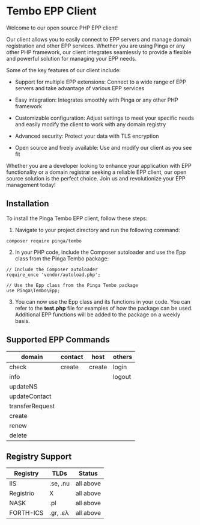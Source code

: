 # Tembo EPP Client

Welcome to our open source PHP EPP client!

Our client allows you to easily connect to EPP servers and manage domain registration and other EPP services. Whether you are using Pinga or any other PHP framework, our client integrates seamlessly to provide a flexible and powerful solution for managing your EPP needs.

Some of the key features of our client include:

- Support for multiple EPP extensions: Connect to a wide range of EPP servers and take advantage of various EPP services

- Easy integration: Integrates smoothly with Pinga or any other PHP framework

- Customizable configuration: Adjust settings to meet your specific needs and easily modify the client to work with any domain registry

- Advanced security: Protect your data with TLS encryption

- Open source and freely available: Use and modify our client as you see fit

Whether you are a developer looking to enhance your application with EPP functionality or a domain registrar seeking a reliable EPP client, our open source solution is the perfect choice. Join us and revolutionize your EPP management today!

## Installation

To install the Pinga Tembo EPP client, follow these steps:

1. Navigate to your project directory and run the following command:

```composer require pinga/tembo```

2. In your PHP code, include the Composer autoloader and use the Epp class from the Pinga Tembo package:

```
// Include the Composer autoloader
require_once 'vendor/autoload.php';

// Use the Epp class from the Pinga Tembo package
use Pinga\Tembo\Epp;
```

3. You can now use the Epp class and its functions in your code. You can refer to the **test.php** file for examples of how the package can be used. Additional EPP functions will be added to the package on a weekly basis.

## Supported EPP Commands

| domain | contact | host | others |
|----------|----------|----------|----------|
| check | create | create | login |
| info |  |  | logout |
| updateNS |  |  | |
| updateContact |  | | |
| transferRequest |  | | |
| create |  |  |  |
| renew |  |  | |
| delete |  | | |

## Registry Support

| Registry | TLDs | Status |
|----------|----------|----------|
| IIS | .se, .nu | all above |
| Registrio | X | all above |
| NASK | .pl | all above |
| FORTH-ICS | .gr, .ελ |  all above|
